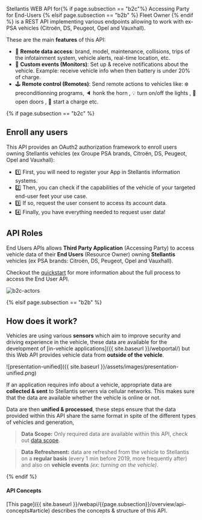 
Stellantis WEB API for{% if page.subsection == "b2c"%} Accessing Party for End-Users  {% elsif page.subsection == "b2b" %} Fleet Owner {% endif %} is a REST API implementing various endpoints allowing to work with ex-PSA vehicles (Citroën, DS, Peugeot, Opel and Vauxhall).

These are the main **features** of this API:
- 🚙 **Remote data access**: brand, model, maintenance, collisions, trips of the infotainment system, vehicle alerts, real-time location, etc.
- 🔔 **Custom events (Monitors)**: Set up & receive notifications about the vehicle. Example: receive vehicle info when then battery is under 20% of charge.
- 🕹 **Remote control (Remotes)**: Send remote actions to vehicles like: ❄️ preconditionning programs, 🔈 honk the horn , 💡 turn on/off the lights , 🚪 open doors , 🔋 start a charge etc.

{% if page.subsection == "b2c" %}

## Enroll any users

This API provides an OAuth2 authorization framework to enroll users owning Stellantis vehicles (ex Groupe PSA brands, Citroën, DS, Peugeot, Opel and Vauxhall):
- 1️⃣ First, you will need to register your App in Stellantis information systems.
- 2️⃣ Then, you can check if the capabilities of the vehicle of your targeted end-user feet your use case.
- 3️⃣ If so, request the user consent to access its account data.
- 4️⃣ Finally, you have everything needed to request user data!


## API Roles

End Users APIs allows **Third Party Application** (Accessing Party) to access vehicle data of their **End Users** (Resource Owner) owning **Stellantis** vehicles (ex PSA brands: Citroën, DS, Peugeot, Opel and Vauxhall).

Checkout the [quickstart]({{site.baseurl}}/webapi/b2c/quickstart/about-authentication/#article) for more information about the full process to access the End User API.

![b2c-actors]({{site.baseurl}}/assets/images/b2c-actors.svg)

{% elsif page.subsection == "b2b" %}

## How does it work?

Vehicles are using various **sensors** which aim to improve security and driving experience in the vehicle, these data are available for the development of [in-vehicle applications]({{ site.baseurl }}/webportal/) but this Web API provides vehicle data from **outside of the vehicle**.

![presentation-unified]({{ site.baseurl }}/assets/images/presentation-unified.png)

If an application requires info about a vehicle, appropriate data are **collected & sent** to Stellantis servers via cellular networks. This makes sure that the data are available whether the vehicle is online or not.

Data are then **unified & processed**, these steps ensure that the data provided within this API share the same format in spite of the different types of vehicles and generation,

> **Data Scope:** Only required data are available within this API, check out [data scope]({{site.baseurl}}/webapi/b2c/overview/data-scope/#article).

> **Data Refreshment:** data are refreshed from the vehicle to Stellantis on a **regular basis** (every 1 min before 2019, more frequently after) and also on **vehicle events** *(ex: turning on the vehicle)*.

{% endif %}

#### API Concepts
[This page]({{ site.baseurl }}/webapi/{{page.subsection}}/overview/api-concepts#article) describes the concepts & structure of this API.